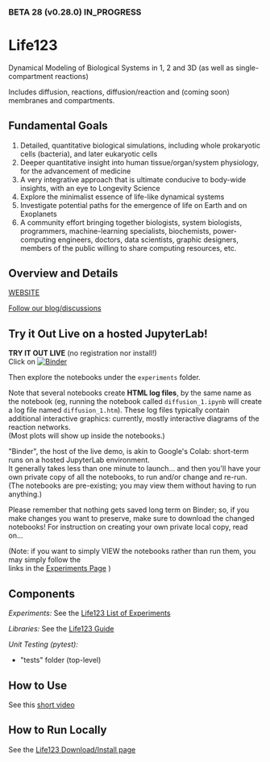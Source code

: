### BETA 28 (v0.28.0) IN_PROGRESS



# Life123
Dynamical Modeling of Biological Systems in 1, 2 and 3D (as well as single-compartment reactions)

Includes diffusion, reactions, diffusion/reaction and (coming soon) membranes and compartments.

## Fundamental Goals
1. Detailed, quantitative biological simulations, including whole prokaryotic cells (bacteria), and later eukaryotic cells
2. Deeper quantitative insight into human tissue/organ/system physiology, for the advancement of medicine
3. A very integrative approach that is ultimate conducive to body-wide insights,
   with an eye to Longevity Science
4. Explore the minimalist essence of life-like dynamical systems
5. Investigate potential paths for the emergence of life on Earth and on Exoplanets
6. A community effort bringing together biologists, system biologists, programmers, machine-learning specialists, biochemists, power-computing engineers, doctors, data scientists, graphic designers, members of the public willing to share computing resources, etc.

## Overview and Details

[WEBSITE](https://life123.science/)

[Follow our blog/discussions](https://github.com/BrainAnnex/life123/discussions)

## Try it Out Live on a hosted JupyterLab!
**TRY IT OUT LIVE** (no registration nor install!)  
Click on
[![Binder](https://mybinder.org/badge_logo.svg)](https://mybinder.org/v2/gh/BrainAnnex/life123/main)

Then explore the notebooks under the `experiments` folder.

Note that several notebooks create **HTML log files**, by the same name as the notebook (eg,
running the notebook called `diffusion_1.ipynb` will create a log file named `diffusion_1.htm`).
These log files typically contain additional interactive graphics: currently, mostly interactive diagrams of the reaction networks.  
(Most plots will show up inside the notebooks.)

"Binder", the host of the live demo, is akin to Google's Colab:
short-term runs on a hosted JupyterLab environment.  
It generally takes less than one minute to launch... and then you'll have your own private copy of all the notebooks,
to run and/or change and re-run.  (The notebooks are pre-existing; you may view them without
having to run anything.)

Please remember that nothing gets saved long term on Binder; so, if you make changes you want to preserve,
make sure to download the changed notebooks!  For instruction on creating your own private local copy, read on...

(Note: if you want to simply VIEW the notebooks rather than run them, you may simply follow the  
links in the [Experiments Page](https://life123.science/experiments) )

## Components

*Experiments:*
See the [Life123 List of Experiments](https://life123.science/experiments)

*Libraries:*
See the [Life123 Guide](https://life123.science/guide)

*Unit Testing (pytest):*
* "tests" folder (top-level)

## How to Use
See this [short video](https://www.youtube.com/watch?v=TCvQUKPVimE)

## How to Run Locally
See the [Life123 Download/Install page](https://life123.science/install)
